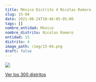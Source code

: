 ```yaml
---
title: México Distrito 4 Nicolas Romero
slug: 15-04
date: 2021-06-24T10:46:05-05:00
tags: []
nombre_entidad: México
nombre_distrito: Nicolas Romero
entidad: 15
distrito: 4
image_path: /img/15-04.png
draft: false
---
```


![](/img/15-04.png)

[Ver los 300 distritos](/docs/elecciones-2021)
